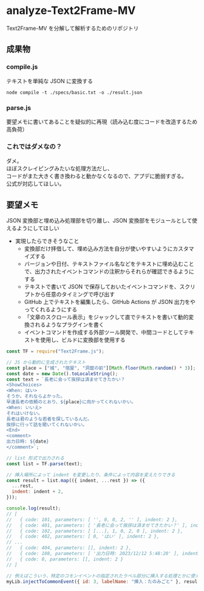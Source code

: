 # analyze-Text2Frame-MV

Text2Frame-MV を分解して解析するためのリポジトリ

## 成果物

### compile.js

テキストを単純な JSON に変換する

```
node compile -t ./specs/basic.txt -o ./result.json
```

### parse.js

要望メモに書いてあることを疑似的に再現（読み込む度にコードを改造するため高負荷）

### これではダメなの？

ダメ。  
ほぼスクレイピングみたいな処理方法だし、  
コードがまた大きく書き換わると動かなくなるので、アプデに脆弱すぎる。  
公式が対応してほしい。

## 要望メモ

JSON 変換部と埋め込み処理部を切り離し、JSON 変換部をモジュールとして使えるようにしてほしい

- 実現したらできそうなこと
  - 変換部だけ拝借して、埋め込み方法を自分が使いやすいようにカスタマイズする
  - バージョンや日付、テキストファイル名などをテキストに埋め込むことで、出力されたイベントコマンドの注釈からそれらが確認できるようにする
  - テキストで書いて JSON で保存しておいたイベントコマンドを、スクリプトから任意のタイミングで呼び出す
  - GitHub 上でテキストを編集したら、GitHub Actions が JSON 出力をやってくれるようにする
  - 「文章のスクロール表示」をジャックして直でテキストを書いて動的変換されるようなプラグインを書く
  - イベントコマンドを作成する外部ツール開発で、中間コードとしてテキストを使用し、ビルドに変換部を使用する

```js
const TF = require("Text2Frame.js");

// JS から動的に生成されたテキスト
const place = ["城", "宿屋", "洞窟の前"][Math.floor(Math.random() * 3)];
const date = new Date().toLocaleString();
const text = `長老に会って挨拶は済ませてきたかい？
<ShowChoices>
<When: はい>
そうか。それならよかった。
早速長老の依頼のとおり、${place}に向かってくれないかい。
<When: いいえ>
それはいけない。
長老は君のような若者を探しているんだ。
挨拶に行って話を聞いてくれないかい。
<End>
<comment>
出力日時: ${date}
</comment>`;

// list 形式で出力される
const list = TF.parse(text);

// 挿入場所によって indent を変更したり、条件によって内容を変えたりできる
const result = list.map(({ indent, ...rest }) => ({
  ...rest,
  indent: indent + 2,
}));

console.log(result);
// [
//   { code: 101, parameters: [ '', 0, 0, 2, '' ], indent: 2 },
//   { code: 401, parameters: [ '長老に会って挨拶は済ませてきたかい？' ], indent: 2 },
//   { code: 102, parameters: [ [...], 1, 0, 2, 0 ], indent: 2 },
//   { code: 402, parameters: [ 0, 'はい' ], indent: 2 },
// ...
//   { code: 404, parameters: [], indent: 2 },
//   { code: 108, parameters: [ '出力日時: 2023/12/12 5:48:20' ], indent: 2 },
//   { code: 0, parameters: [], indent: 2 }
// ]

// 例えばこういう、特定のコモンイベントの指定されたラベル部分に挿入する処理とかに使えるようにしたい
myLib.injectToCommonEvent({ id: 3, labelName: "挿入：たのみごと" }, result);
```
